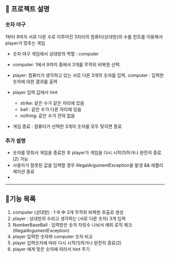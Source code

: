## 🐪 프로젝트 설명 
### 숫자 야구 
1부터 9까지 서로 다른 수로 이루어진 3자리의 컴퓨터(상대방)의 수를 힌트를 이용해서 player가 맞추는 게임


- 숫자 야구 게임에서 상대방의 역할 : computer
- computer: 1에서 9까지 중에서 3개를 무작위 비복원 선택.

- player: 컴퓨터가 생각하고 있는 서로 다른 3개의 숫자를 입력, computer : 입력한 숫자에 대한 결과를 출력
- player 입력 값에서 hint 
  - strike:  같은 수가 같은 자리에 있음
  - ball : 같은 수가 다른 자리에 있음 
  - nothing: 같은 수가 전혀 없음 
- 게임 종료 :  컴퓨터가 선택한 3개의 숫자를 모두 맞히면 종료 

### 추가 설명 
- 숫자를 맞춰서 게임을 종료한 후 player가 게임을 다시 시작(1)하거나 완전히 종료(2) 가능
- 사용자가 잘못된 값을 입력할 경우 IllegalArgumentException을 발생 && 애플리케이션 종료
- 
---
## 🐣기능 목록 
1. computer (상대방) : 1-9 中 3개 무작위 비복원 추출로 생성 
2. player : 상대방의 수라고 생각하는 (서로 다른 숫자) 3개 입력 
3. NumberBaseBall : 입력받은 숫자 자릿수 나눠서 예외 로직 체크 (IllegalArgumentException)
4. player 입력한 숫자와 computer 숫자 비교
5. player 입력숫자에 따라 다시 시작(1)하거나 완전히 종료(2) 
6. player 에게 맞은 숫자에 따라서 hint 주기 





